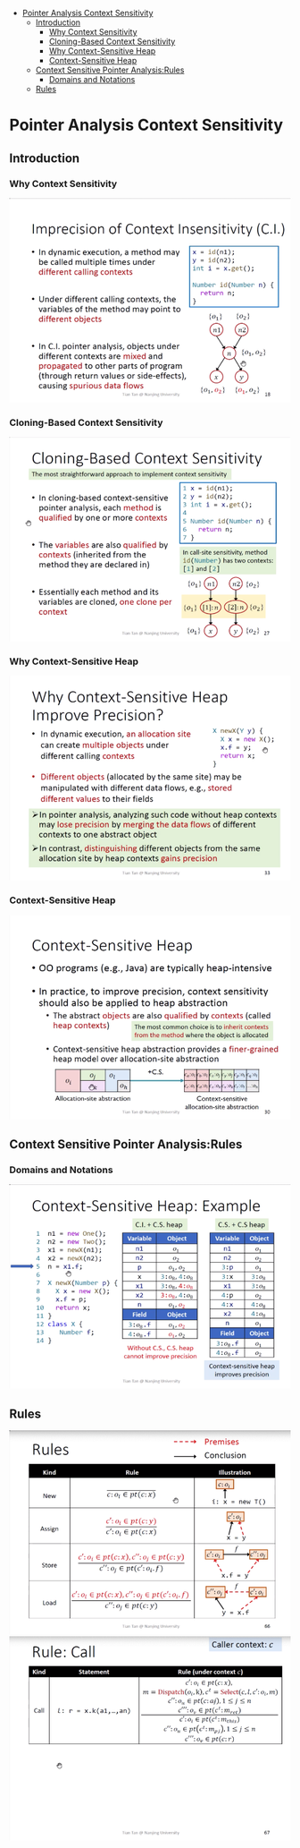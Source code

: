 - [Pointer Analysis Context Sensitivity](#head1)
	- [ Introduction](#head2)
		- [Why Context Sensitivity](#head3)
		- [Cloning-Based Context Sensitivity](#head4)
		- [Why  Context-Sensitive Heap](#head5)
		- [Context-Sensitive Heap](#head6)
	- [Context Sensitive Pointer Analysis:Rules](#head7)
		- [Domains and Notations](#head8)
	- [ Rules](#head9)
# <span id="head1">Pointer Analysis Context Sensitivity</span>

## <span id="head2"> Introduction</span>

### <span id="head3">Why Context Sensitivity</span>

<img src="./picture/11-1.png"  width="615px" height="365px">

### <span id="head4">Cloning-Based Context Sensitivity</span>
<img src="./picture/11-2.png"  width="615px" height="365px">

### <span id="head5">Why  Context-Sensitive Heap</span>
<img src="./picture/11-3.png"  width="615px" height="365px">

### <span id="head6">Context-Sensitive Heap</span>
<img src="./picture/11-4.png"  width="615px" height="365px">

## <span id="head7">Context Sensitive Pointer Analysis:Rules</span>

### <span id="head8">Domains and Notations</span>
<img src="./picture/11-5.png"  width="615px" height="365px">

## <span id="head9"> Rules</span>
<img src="./picture/11-6.png"  width="615px" height="365px">
<img src="./picture/11-7.png"  width="615px" height="365px">